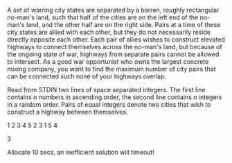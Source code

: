 A set of warring city states are separated by a barren, roughly rectangular no-man's land, such that half of the cities are on the left end of the no-man's land, and the other half are on the right side. Pairs at a time of these city states are allied with each other, but they do not necessarily reside directly opposite each other. Each pair of allies wishes to construct elevated highways to connect themselves across the no-man's land, but because of the ongoing state of war, highways from separate pairs cannot be allowed to intersect. As a good war opportunist who owns the largest concrete mixing company, you want to find the maximum number of city pairs that can be connected such none of your highways overlap. 

Read from STDIN two lines of space separated integers. The first line contains *n* numbers in ascending order, the second line contains *n* integers in a random order. Pairs of equal integers denote two cities that wish to construct a highway between themselves. 

1 2 3 4 5
2 3 1 5 4

3

Allocate 10 secs, an inefficient solution will timeout!
